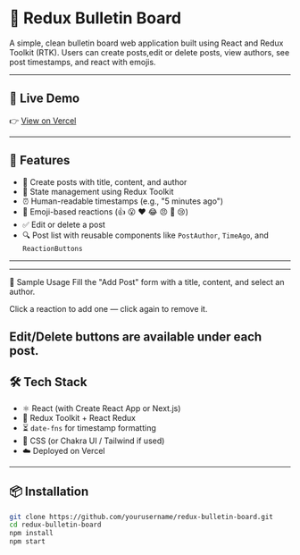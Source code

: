 # 📰 Redux Bulletin Board

A simple, clean bulletin board web application built using React and Redux Toolkit (RTK). Users can create posts,edit or delete posts, view authors, see post timestamps, and react with emojis.

---

## 🚀 Live Demo

👉 [View on Vercel](https://my-bulletin-board-app.vercel.app/)

---

## 🔧 Features

- 📝 Create posts with title, content, and author
- 🧠 State management using Redux Toolkit
- ⏰ Human-readable timestamps (e.g., "5 minutes ago")
- 💬 Emoji-based reactions (👍 😮 ❤️ 😂 😠 🤢 😢)
- ✅ Edit or delete a post
- 🔍 Post list with reusable components like `PostAuthor`, `TimeAgo`, and `ReactionButtons`

---

---
🧪 Sample Usage
Fill the "Add Post" form with a title, content, and select an author.

Click a reaction to add one — click again to remove it.

Edit/Delete buttons are available under each post.
---

## 🛠️ Tech Stack

- ⚛️ React (with Create React App or Next.js)
- 🔁 Redux Toolkit + React Redux
- ⏳ `date-fns` for timestamp formatting
- 💅 CSS (or Chakra UI / Tailwind if used)
- ☁️ Deployed on Vercel

---

## 📦 Installation

```bash
git clone https://github.com/yourusername/redux-bulletin-board.git
cd redux-bulletin-board
npm install
npm start
